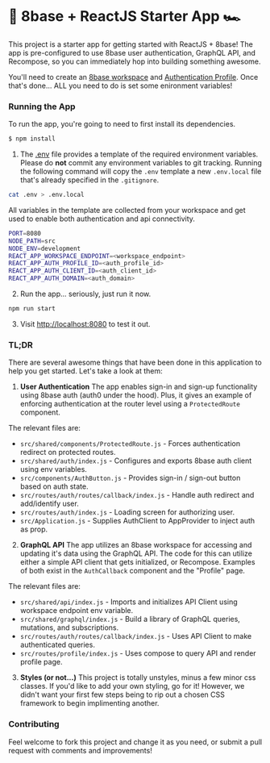 # 🎱 8base + ReactJS Starter App 🏎️

This project is a starter app for getting started with ReactJS + 8base! The app is pre-configured to use 8base user authentication, GraphQL API, and Recompose, so you can immediately hop into building something awesome. 

You'll need to create an [8base workspace](https://app.8base.com) and [Authentication Profile](https://docs.8base.com/8base-console/authentication#8base-authentication). Once that's done... ALL you need to do is set some enironment variables!  

### Running the App
To run the app, you're going to need to first install its dependencies.

```sh
$ npm install
```
1. The [.env](./.env) file provides a template of the required environment variables. Please do **not** commit any environment variables to git tracking. Running the following command will copy the `.env` template a new `.env.local` file that's already specified in the `.gitignore`.

```sh
cat .env > .env.local
```

All variables in the template are collected from your workspace and get used to enable both authentication and api connectivity.

```sh
PORT=8080
NODE_PATH=src
NODE_ENV=development
REACT_APP_WORKSPACE_ENDPOINT=<workspace_endpoint>
REACT_APP_AUTH_PROFILE_ID=<auth_profile_id>
REACT_APP_AUTH_CLIENT_ID=<auth_client_id>
REACT_APP_AUTH_DOMAIN=<auth_domain>
```

2. Run the app... seriously, just run it now.

```sh
npm run start
```

3. Visit [http://localhost:8080](http://localhost:8080) to test it out.

### TL;DR
There are several awesome things that have been done in this application to help you get started. Let's take a look at them:

1. **User Authentication**
The app enables sign-in and sign-up functionality using 8base auth (auth0 under the hood). Plus, it gives an example of enforcing authentication at the router level using a `ProtectedRoute` component.

The relevant files are:
* `src/shared/components/ProtectedRoute.js` - Forces authentication redirect on protected routes.
* `src/shared/auth/index.js` - Configures and exports 8base auth client using env variables.
* `src/components/AuthButton.js` - Provides sign-in / sign-out button based on auth state.
* `src/routes/auth/routes/callback/index.js` - Handle auth redirect and add/identify user.
* `src/routes/auth/index.js` - Loading screen for authorizing user.
* `src/Application.js` - Supplies AuthClient to AppProvider to inject auth as prop.

2. **GraphQL API**
The app utilizes an 8base workspace for accessing and updating it's data using the GraphQL API. The code for this can utilize either a simple API client that gets initialized, or Recompose. Examples of both exist in the `AuthCallback` component and the "Profile" page.

The relevant files are:
* `src/shared/api/index.js` - Imports and initializes API Client using workspace endpoint env variable.
* `src/shared/graphql/index.js` - Build a library of GraphQL queries, mutations, and subscriptions.
* `src/routes/auth/routes/callback/index.js` - Uses API Client to make authenticated queries.
* `src/routes/profile/index.js` - Uses compose to query API and render profile page.

3. **Styles (or not...)**
This project is totally unstyles, minus a few minor css classes. If you'd like to add your own styling, go for it! However, we didn't want your first few steps being to rip out a chosen CSS framework to begin implimenting another.

### Contributing
Feel welcome to fork this project and change it as you need, or submit a pull request with comments and improvements!
